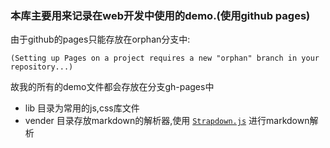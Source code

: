 ### 本库主要用来记录在web开发中使用的demo.(使用github pages)
由于github的pages只能存放在orphan分支中:

`(Setting up Pages on a project requires a new "orphan" branch in your repository...)`

故我的所有的demo文件都会存放在分支gh-pages中
+ lib 目录为常用的js,css库文件
+ vender 目录存放markdown的解析器,使用 [`Strapdown.js`](http://strapdownjs.com/) 进行markdown解析